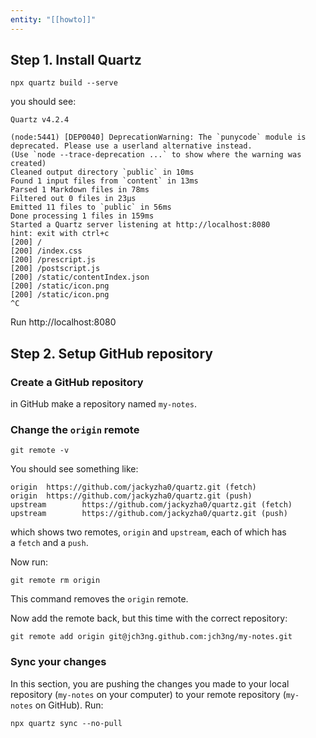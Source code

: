 ```yaml
---
entity: "[[howto]]"
---
```

## Step 1. Install Quartz

```
npx quartz build --serve
```
you should see: 

```
Quartz v4.2.4 

(node:5441) [DEP0040] DeprecationWarning: The `punycode` module is deprecated. Please use a userland alternative instead.
(Use `node --trace-deprecation ...` to show where the warning was created)
Cleaned output directory `public` in 10ms
Found 1 input files from `content` in 13ms
Parsed 1 Markdown files in 78ms
Filtered out 0 files in 23μs
Emitted 11 files to `public` in 56ms
Done processing 1 files in 159ms
Started a Quartz server listening at http://localhost:8080
hint: exit with ctrl+c
[200] /
[200] /index.css
[200] /prescript.js
[200] /postscript.js
[200] /static/contentIndex.json
[200] /static/icon.png
[200] /static/icon.png
^C

```

Run http://localhost:8080

## Step 2. Setup GitHub repository


### Create a GitHub repository

in GitHub make a repository named `my-notes`.


### Change the `origin` remote


```
git remote -v
```

You should see something like:

```
origin  https://github.com/jackyzha0/quartz.git (fetch)
origin  https://github.com/jackyzha0/quartz.git (push)
upstream        https://github.com/jackyzha0/quartz.git (fetch)
upstream        https://github.com/jackyzha0/quartz.git (push)
```

which shows two remotes, `origin` and `upstream`, each of which has a `fetch` and a `push`.

Now run:
```
git remote rm origin
```

This command removes the `origin` remote.

Now add the remote back, but this time with the correct repository:

```
git remote add origin git@jch3ng.github.com:jch3ng/my-notes.git
```


### Sync your changes

In this section, you are pushing the changes you made to your local repository (`my-notes` on your computer) to your remote repository (`my-notes` on GitHub). Run:

```
npx quartz sync --no-pull
```


